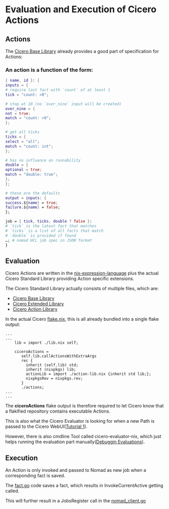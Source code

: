 # Evaluation and Execution of Cicero Actions

## Actions
The [Cicero Base Library](https://github.com/input-output-hk/cicero/blob/main/lib.nix) already provides a good part of specification for Actions:

### An action is a function of the form:
```nix
{ name, id }: {
inputs = {
# require last fact with `count` of at least 1
tick = "count: >0";

# stop at 10 (no `over_nine` input will be created)
over_nine = {
not = true;
match = "count: >9";
};

# get all ticks
ticks = {
select = "all";
match = "count: int";
};

# has no influence on runnability
double = {
optional = true;
match = "double: true";
};
};

# these are the defaults
output = inputs: {
success.${name} = true;
failure.${name} = false;
};

job = { tick, ticks, double ? false }:
# `tick` is the latest fact that matches
# `ticks` is a list of all facts that match
# `double` is provided if found
…; # nomad HCL job spec in JSON format
}
```

##  Evaluation
Cicero Actions are written in the [nix-expression-language](https://nixos.wiki/wiki/Nix_Expression_Language) plus the actual Cicero Standard Library providing Action specific extensions.

The Cicero Standard Library actually consists of multiple files, which are:
- [Cicero Base Library](https://github.com/input-output-hk/cicero/blob/main/lib.nix)
- [Cicero Extended Library](https://github.com/input-output-hk/cicero/blob/main/pkgs/cicero/evaluators/nix/lib.nix)
- [Cicero Action Library](https://github.com/input-output-hk/cicero/blob/main/action-lib.nix)

In the actual Cicero [flake.nix](https://github.com/input-output-hk/cicero/blob/main/flake.nix), this is all already bundled into a single flake output:
```
...
...
	lib = import ./lib.nix self;

    ciceroActions =
       self.lib.callActionsWithExtraArgs
       rec {
         inherit (self.lib) std;
         inherit (nixpkgs) lib;
         actionLib = import ./action-lib.nix {inherit std lib;};
         nixpkgsRev = nixpkgs.rev;
       }
       ./actions;
...
...
```

The **ciceroActions** flake output is therefore required to let Cicero know that a flakified repository contains executable Actions.

This is also what the Cicero Evaluator is looking for when a new Path is passed to the Cicero WebUI([Tutorial 1](./tutorial-1.md)).

However, there is also cmdline Tool called cicero-evaluator-nix, which just helps running the evaluation part manually([Debuggin Evaluations](./cicero-evaluator-nix.md)).

## Execution

An Action is only invoked and passed to Nomad as new job when a corresponding fact is saved.

The [fact.go](https://github.com/input-output-hk/cicero/blob/main/src/application/service/fact.go) code saves a fact, which results in InvokeCurrentActive getting called.

This will further result in a JobsRegister call in the [nomad_client.go](https://github.com/input-output-hk/cicero/blob/main/src/application/nomad_client.go)
